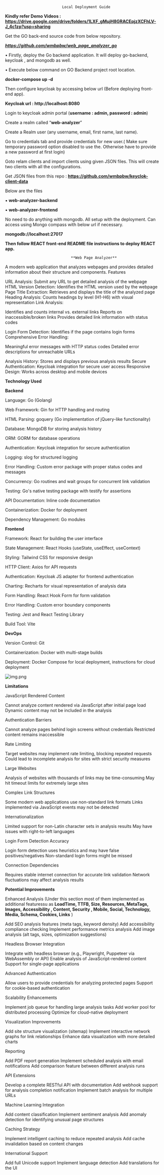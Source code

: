                               Local Deployment Guide

**Kindly refer Demo Videos : https://drive.google.com/drive/folders/1LXF_gMujH8GRACEpjzXCFhLV-J_4c1zp?usp=sharing**

Get the GO back-end source code from below repository.

_**https://github.com/wmbpbw/web_page_analyzer_go**_

•
Firstly, deploy the Go backend application. It will deploy go-backend, keycloak , and mongodb as well.

•
Execute below command on GO Backend project root location.


**docker-compose up -d**


Then configure keycloak by accessing below url (Before deploying front-end app).


**Keycloak url : http://localhost:8080**


Login to keycloak admin portal (**username : admin, password : admin**)


Create a realm called “**web-analyzer**”


Create a Realm user (any username, email, first name, last name).


Go to credentials tab and provide credentials for new user.( Make sure temporary password option disabled to use the. Otherwise have to provide a new password at first login)


Goto relam clients and import clients using given JSON files. This will create two clients with all the configurations.

Get JSON files from this  repo : **https://github.com/wmbpbw/keyclok-client-data**

Below are the files

▪
**web-analyzer-backend**

▪
**web-analyzer-frontend**


No need to do anything with mongodb. All setup with the deployment. Can access using Mongo compass with below url if necessary.


**mongodb://localhost:27017**

**Then follow REACT front-end README file instructions to deploy REACT app.**



                                  **Web Page Analyzer**

A modern web application that analyzes webpages and provides detailed information about their structure and components.
Features

URL Analysis: Submit any URL to get detailed analysis of the webpage
HTML Version Detection: Identifies the HTML version used by the webpage
Page Title Extraction: Retrieves and displays the title of the analyzed page
Heading Analysis: Counts headings by level (H1-H6) with visual representation
Link Analysis:

Identifies and counts internal vs. external links
Reports on inaccessible/broken links
Provides detailed link information with status codes


Login Form Detection: Identifies if the page contains login forms
Comprehensive Error Handling:

Meaningful error messages with HTTP status codes
Detailed error descriptions for unreachable URLs


Analysis History: Stores and displays previous analysis results
Secure Authentication: Keycloak integration for secure user access
Responsive Design: Works across desktop and mobile devices

**Technology Used**

**Backend**

Language: Go (Golang)

Web Framework: Gin for HTTP handling and routing

HTML Parsing: goquery (Go implementation of jQuery-like functionality)

Database: MongoDB for storing analysis history

ORM: GORM for database operations

Authentication: Keycloak integration for secure authentication

Logging: slog for structured logging

Error Handling: Custom error package with proper status codes and messages

Concurrency: Go routines and wait groups for concurrent link validation

Testing: Go's native testing package with testify for assertions

API Documentation: Inline code documentation

Containerization: Docker for deployment

Dependency Management: Go modules


**Frontend**

Framework: React for building the user interface

State Management: React Hooks (useState, useEffect, useContext)

Styling: Tailwind CSS for responsive design

HTTP Client: Axios for API requests

Authentication: Keycloak JS adapter for frontend authentication

Charting: Recharts for visual representation of analysis data

Form Handling: React Hook Form for form validation

Error Handling: Custom error boundary components

Testing: Jest and React Testing Library

Build Tool: Vite


**DevOps**

Version Control: Git

Containerization: Docker with multi-stage builds


Deployment: Docker Compose for local deployment, instructions for cloud deployment



![img.png](img.png)


**Limitations**

JavaScript Rendered Content

Cannot analyze content rendered via JavaScript after initial page load
Dynamic content may not be included in the analysis

Authentication Barriers

Cannot analyze pages behind login screens without credentials
Restricted content remains inaccessible


Rate Limiting

Target websites may implement rate limiting, blocking repeated requests
Could lead to incomplete analysis for sites with strict security measures


Large Websites

Analysis of websites with thousands of links may be time-consuming
May hit timeout limits for extremely large sites


Complex Link Structures

Some modern web applications use non-standard link formats
Links implemented via JavaScript events may not be detected


Internationalization

Limited support for non-Latin character sets in analysis results
May have issues with right-to-left languages


Login Form Detection Accuracy

Login form detection uses heuristics and may have false positives/negatives
Non-standard login forms might be missed


Connection Dependencies

Requires stable internet connection for accurate link validation
Network fluctuations may affect analysis results



**Potential Improvements**

Enhanced Analysis (Under this section most of them implemented as additional featuressu as
**LoadTime,
TTFB,
Size,
Resources,
MetaTags,
Images,
Accessibility ,
Content,
Security ,
Mobile,
Social,
Technology,
Media,
Schema,
Cookies,
Links**
)

Add SEO analysis features (meta tags, keyword density)
Add accessibility compliance checking
Implement performance metrics analysis
Add image analysis (alt tags, sizes, optimization suggestions)


Headless Browser Integration

Integrate with headless browser (e.g., Playwright, Puppeteer via WebAssembly or API)
Enable analysis of JavaScript-rendered content
Support for single-page applications


Advanced Authentication

Allow users to provide credentials for analyzing protected pages
Support for cookie-based authentication


Scalability Enhancements

Implement job queue for handling large analysis tasks
Add worker pool for distributed processing
Optimize for cloud-native deployment


Visualization Improvements

Add site structure visualization (sitemap)
Implement interactive network graphs for link relationships
Enhance data visualization with more detailed charts


Reporting

Add PDF report generation
Implement scheduled analysis with email notifications
Add comparison feature between different analysis runs


API Extensions

Develop a complete RESTful API with documentation
Add webhook support for analysis completion notification
Implement batch analysis for multiple URLs


Machine Learning Integration

Add content classification
Implement sentiment analysis
Add anomaly detection for identifying unusual page structures


Caching Strategy

Implement intelligent caching to reduce repeated analysis
Add cache invalidation based on content changes


International Support

Add full Unicode support
Implement language detection
Add translations for the UI